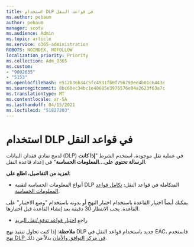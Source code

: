 ```yaml
---
title: استخدام DLP في قواعد النقل
ms.author: pebaum
author: pebaum
manager: scotv
ms.audience: Admin
ms.topic: article
ms.service: o365-administration
ROBOTS: NOINDEX, NOFOLLOW
localization_priority: Priority
ms.collection: Adm_O365
ms.custom:
- "9002635"
- "5153"
ms.openlocfilehash: e512b36b34c5fc4931fb0f796790ee4b01c6443c
ms.sourcegitcommit: 8bc60ec34bc1e40685e3976576e04a2623f63a7c
ms.translationtype: MT
ms.contentlocale: ar-SA
ms.lasthandoff: 04/15/2021
ms.locfileid: "51827203"
---
```

# <a name="using-dlp-in-transport-rules"></a>استخدام DLP في قواعد النقل

لدمج تفادي فقدان البيانات (DLP) في عملية نقل موجودة، استخدم الشرط "**إذا كانت الرسالة تحتوي على...المعلومات الحساسة**" في إعداد قاعدة النقل.

**لمزيد من التفاصيل، اطلع على:**

- أنواع المعلومات الحساسة لتقنية DLP المتكاملة في قواعد النقل: [تكامل قواعد المعلومات الحساسة](https://docs.microsoft.com/exchange/security-and-compliance/data-loss-prevention/integrate-sensitive-information-rules).

يمكنك أيضاً اختبار القاعدة باستخدام اختبار النهج أو بدونه باستخدام "وضع الاختبار" على القاعدة.  يجب الانتظار 30 دقيقة بعد إنشاء القاعدة قبل اختبارها.

- راجع [اختبار قواعد تدفق/نقل البريد](https://docs.microsoft.com/exchange/security-and-compliance/mail-flow-rules/test-mail-flow-rules)

**ملاحظة**: إذا كنت تحاول تنفيذ نهج DLP جديد باستخدام قواعد النقل في EAC، فاستخدم [نهج DLP في مركز التوافق والأمان](https://docs.microsoft.com/microsoft-365/compliance/data-loss-prevention-policies?view=o365-worldwide) بدلاً من ذلك.
